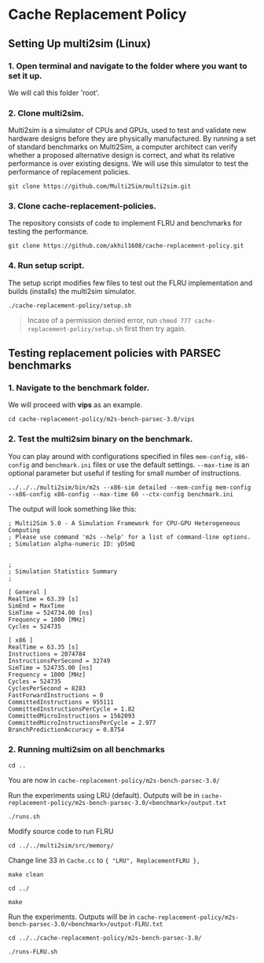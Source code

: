 # Cache Replacement Policy
## Setting Up multi2sim (Linux)
### 1. Open terminal and navigate to the folder where you want to set it up.
We will call this folder 'root'.
### 2. Clone multi2sim.
Multi2sim is a simulator of CPUs and GPUs, used to test and validate new hardware designs before they are physically manufactured. By running a set of standard benchmarks on Multi2Sim, a computer architect can verify whether a proposed alternative design is correct, and what its relative performance is over existing designs. We will use this simulator to test the performance of replacement policies.

`git clone https://github.com/Multi2Sim/multi2sim.git`
### 3. Clone cache-replacement-policies.
The repository consists of code to implement FLRU and benchmarks for testing the performance.

`git clone https://github.com/akhil1608/cache-replacement-policy.git`
### 4. Run setup script.
The setup script modifies few files to test out the FLRU implementation and builds (installs) the multi2sim simulator.

`./cache-replacement-policy/setup.sh`
> Incase of a permission denied error, run `chmod 777 cache-replacement-policy/setup.sh` first then try again.
## Testing replacement policies with PARSEC benchmarks
### 1. Navigate to the benchmark folder.
We will proceed with **vips** as an example.

`cd cache-replacement-policy/m2s-bench-parsec-3.0/vips`
### 2. Test the multi2sim binary on the benchmark.
You can play around with configurations specified in files `mem-config`, `x86-config` and `benchmark.ini` files or use the default settings. `--max-time` is an optional parameter but useful if testing for small number of instructions.

`../../../multi2sim/bin/m2s --x86-sim detailed --mem-config mem-config --x86-config x86-config --max-time 60 --ctx-config benchmark.ini`

The output will look something like this:

```
; Multi2Sim 5.0 - A Simulation Framework for CPU-GPU Heterogeneous Computing
; Please use command 'm2s --help' for a list of command-line options.
; Simulation alpha-numeric ID: yDSmQ


;
; Simulation Statistics Summary
;

[ General ]
RealTime = 63.39 [s]
SimEnd = MaxTime
SimTime = 524734.00 [ns]
Frequency = 1000 [MHz]
Cycles = 524735

[ x86 ]
RealTime = 63.35 [s]
Instructions = 2074784
InstructionsPerSecond = 32749
SimTime = 524735.00 [ns]
Frequency = 1000 [MHz]
Cycles = 524735
CyclesPerSecond = 8283
FastForwardInstructions = 0
CommittedInstructions = 955111
CommittedInstructionsPerCycle = 1.82
CommittedMicroInstructions = 1562093
CommittedMicroInstructionsPerCycle = 2.977
BranchPredictionAccuracy = 0.8754
```

### 2. Running multi2sim on all benchmarks
`cd ..`

You are now in `cache-replacement-policy/m2s-bench-parsec-3.0/`

Run the experiments using LRU (default). Outputs will be in `cache-replacement-policy/m2s-bench-parsec-3.0/<benchmark>/output.txt`

`./runs.sh`

Modify source code to run FLRU

`cd ../../multi2sim/src/memory/`

Change line 33 in `Cache.cc` to `{ "LRU", ReplacementFLRU },`

`make clean`

`cd ../`

`make`

Run the experiments. Outputs will be in `cache-replacement-policy/m2s-bench-parsec-3.0/<benchmark>/output-FLRU.txt`

`cd ../../cache-replacement-policy/m2s-bench-parsec-3.0/`

`./runs-FLRU.sh`